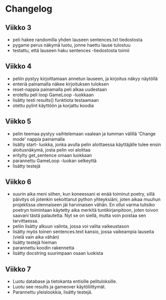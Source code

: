 # Changelog

## Viikko 3
- peli hakee randomilla yhden lauseen sentences.txt tiedostosta
- pygame perus näkymä luotu, jonne haettu lause tulostuu
- testattu, että lauseen haku sentences -tiedostosta toimii

## Viikko 4
- peliin pystyy kirjoittamaan annetun lauseen, ja kirjoitus näkyy näytöllä
- enteriä painamalla näkee kirjoituksen tuloksen
- reset-nappia painamalla peli alkaa uudestaan
- eroteltu peli loop GameLoop -luokkaan
- lisätty testi results() funktiota testaamaan
- otettu pylint käyttöön ja korjattu koodia

## Viikko 5
- pelin teemaa pystyy vaihtelemaan vaalean ja tumman välillä 'Change mode' nappia painamalla
- lisätty start- luokka, jonka avulla pelin aloittaessa käyttäjälle tulee ensin aloitusnäkymä, josta pelin voi aloittaa
- eritylty get_sentence omaan luokkaan
- parannettu GameLoop -luokan selkeyttä 
- lisätty testejä

## Viikko 6
- suurin aika meni siihen, kun koneessani ei enää toiminut poetry, sillä päivitys oli jotenkin sekoittanut python yhteyksiäni, joten aikaa muuhun projektissa olennaiseen jäi harvinaisen vähän. En ollut varma tulisiko poetryn toimintaan käytetty aika merkitä tuntikirjanpitoon, joten toivon saavani tästä palautetta. Nyt se on siellä, mutta voin poistaa sen tarvittaessa.
- peliin lisätty alkuun valinta, jossa voi valita vaikeustason
- lisätty myös toinen sentences.text kansio, jossa vaikeampia lauseita (vielä vain aika vähän)
- lisätty testejä hieman
- parannettu koodin rakennetta
- lisätty docstring suurimpaan osaan luokista

## Viikko 7
- Luotu database ja tietokanta entisille pelituloksille.
- Luotu see results ja gameover käytöliittymät.
- Parannettu yleislookkia, lisätty testejä.
